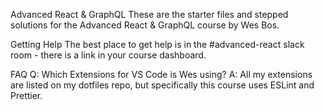 Advanced React & GraphQL
These are the starter files and stepped solutions for the Advanced React & GraphQL course by Wes Bos.

Getting Help
The best place to get help is in the #advanced-react slack room - there is a link in your course dashboard.

FAQ
Q: Which Extensions for VS Code is Wes using?
A: All my extensions are listed on my dotfiles repo, but specifically this course uses ESLint and Prettier.